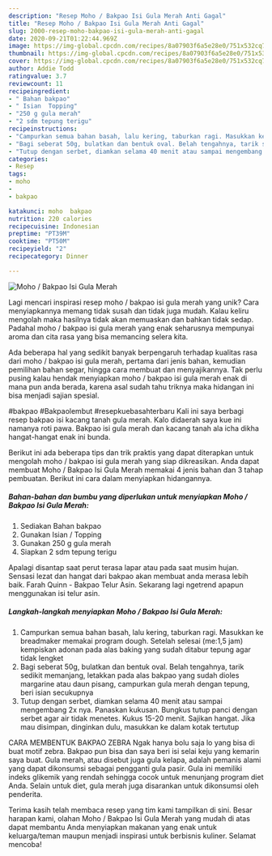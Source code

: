 ```yaml
---
description: "Resep Moho / Bakpao Isi Gula Merah Anti Gagal"
title: "Resep Moho / Bakpao Isi Gula Merah Anti Gagal"
slug: 2000-resep-moho-bakpao-isi-gula-merah-anti-gagal
date: 2020-09-21T01:22:44.969Z
image: https://img-global.cpcdn.com/recipes/8a07903f6a5e28e0/751x532cq70/moho-bakpao-isi-gula-merah-foto-resep-utama.jpg
thumbnail: https://img-global.cpcdn.com/recipes/8a07903f6a5e28e0/751x532cq70/moho-bakpao-isi-gula-merah-foto-resep-utama.jpg
cover: https://img-global.cpcdn.com/recipes/8a07903f6a5e28e0/751x532cq70/moho-bakpao-isi-gula-merah-foto-resep-utama.jpg
author: Addie Todd
ratingvalue: 3.7
reviewcount: 11
recipeingredient:
- " Bahan bakpao"
- " Isian  Topping"
- "250 g gula merah"
- "2 sdm tepung terigu"
recipeinstructions:
- "Campurkan semua bahan basah, lalu kering, taburkan ragi. Masukkan ke breadmaker memakai program dough. Setelah selesai (me:1,5 jam) kempiskan adonan pada alas baking yang sudah ditabur tepung agar tidak lengket"
- "Bagi seberat 50g, bulatkan dan bentuk oval. Belah tengahnya, tarik sedikit memanjang, letakkan pada alas bakpao yang sudah dioles margarine atau daun pisang, campurkan gula merah dengan tepung, beri isian secukupnya"
- "Tutup dengan serbet, diamkan selama 40 menit atau sampai mengembang 2x nya. Panaskan kukusan. Bungkus tutup panci dengan serbet agar air tidak menetes. Kukus 15-20 menit. Sajikan hangat. Jika mau disimpan, dinginkan dulu, masukkan ke dalam kotak tertutup"
categories:
- Resep
tags:
- moho
- 
- bakpao

katakunci: moho  bakpao 
nutrition: 220 calories
recipecuisine: Indonesian
preptime: "PT39M"
cooktime: "PT50M"
recipeyield: "2"
recipecategory: Dinner

---
```



![Moho / Bakpao Isi Gula Merah](https://img-global.cpcdn.com/recipes/8a07903f6a5e28e0/751x532cq70/moho-bakpao-isi-gula-merah-foto-resep-utama.jpg)

Lagi mencari inspirasi resep moho / bakpao isi gula merah yang unik? Cara menyiapkannya memang tidak susah dan tidak juga mudah. Kalau keliru mengolah maka hasilnya tidak akan memuaskan dan bahkan tidak sedap. Padahal moho / bakpao isi gula merah yang enak seharusnya mempunyai aroma dan cita rasa yang bisa memancing selera kita.

Ada beberapa hal yang sedikit banyak berpengaruh terhadap kualitas rasa dari moho / bakpao isi gula merah, pertama dari jenis bahan, kemudian pemilihan bahan segar, hingga cara membuat dan menyajikannya. Tak perlu pusing kalau hendak menyiapkan moho / bakpao isi gula merah enak di mana pun anda berada, karena asal sudah tahu triknya maka hidangan ini bisa menjadi sajian spesial.

#bakpao #Bakpaolembut #resepkuebasahterbaru Kali ini saya berbagi resep bakpao isi kacang tanah gula merah. Kalo didaerah saya kue ini namanya roti pawa. Bakpao isi gula merah dan kacang tanah ala icha dikha hangat-hangat enak ini bunda.


Berikut ini ada beberapa tips dan trik praktis yang dapat diterapkan untuk mengolah moho / bakpao isi gula merah yang siap dikreasikan. Anda dapat membuat Moho / Bakpao Isi Gula Merah memakai 4 jenis bahan dan 3 tahap pembuatan. Berikut ini cara dalam menyiapkan hidangannya.

<!--inarticleads1-->

##### Bahan-bahan dan bumbu yang diperlukan untuk menyiapkan Moho / Bakpao Isi Gula Merah:

1. Sediakan  Bahan bakpao
1. Gunakan  Isian / Topping
1. Gunakan 250 g gula merah
1. Siapkan 2 sdm tepung terigu


Apalagi disantap saat perut terasa lapar atau pada saat musim hujan. Sensasi lezat dan hangat dari bakpao akan membuat anda merasa lebih baik. Farah Quinn - Bakpao Telur Asin. Sekarang lagi ngetrend apapun menggunakan isi telur asin. 

<!--inarticleads2-->

##### Langkah-langkah menyiapkan Moho / Bakpao Isi Gula Merah:

1. Campurkan semua bahan basah, lalu kering, taburkan ragi. Masukkan ke breadmaker memakai program dough. Setelah selesai (me:1,5 jam) kempiskan adonan pada alas baking yang sudah ditabur tepung agar tidak lengket
1. Bagi seberat 50g, bulatkan dan bentuk oval. Belah tengahnya, tarik sedikit memanjang, letakkan pada alas bakpao yang sudah dioles margarine atau daun pisang, campurkan gula merah dengan tepung, beri isian secukupnya
1. Tutup dengan serbet, diamkan selama 40 menit atau sampai mengembang 2x nya. Panaskan kukusan. Bungkus tutup panci dengan serbet agar air tidak menetes. Kukus 15-20 menit. Sajikan hangat. Jika mau disimpan, dinginkan dulu, masukkan ke dalam kotak tertutup


CARA MEMBENTUK BAKPAO ZEBRA Ngak hanya bolu saja lo yang bisa di buat motif zebra. Bakpao pun bisa dan saya beri isi selai keju yang kemarin saya buat. Gula merah, atau disebut juga gula kelapa, adalah pemanis alami yang dapat dikonsumsi sebagai pengganti gula pasir. Gula ini memiliki indeks glikemik yang rendah sehingga cocok untuk menunjang program diet Anda. Selain untuk diet, gula merah juga disarankan untuk dikonsumsi oleh penderita. 

Terima kasih telah membaca resep yang tim kami tampilkan di sini. Besar harapan kami, olahan Moho / Bakpao Isi Gula Merah yang mudah di atas dapat membantu Anda menyiapkan makanan yang enak untuk keluarga/teman maupun menjadi inspirasi untuk berbisnis kuliner. Selamat mencoba!
